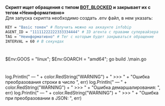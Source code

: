 <b>Скрипт ищет обращения с типом <U>BOT_BLOCKED</U> и закрывает их с тегом «Неинформативно»</b>
<br>Для запуска скрипта необходимо создать .env файл, в нем указать:

```Bash
KEY = "Basic токен" # Получить можно на аккаунте infobip
AGENT_ID = "11111222222333334444" # ID агента с правами супервайзера
TAG = "Неинформативно" # Тег с которым будет закрываться обращение
INTERVAL = 60 # В секундах
```
#
$Env:GOOS = "linux"; $Env:GOARCH = "amd64"; go build .\main.go

#
log.Println(" — " + color.RedString("WARNING") + " >>> " + "Ошибка преобразования строки в число ", err)
log.Println(" — " + color.RedString("WARNING") + " >>> " + "Ошибка демаршалирования: ", err)
log.Println(" — " + color.RedString("WARNING") + " >>> " + "Ошибка при преобразовании в JSON: ", err)